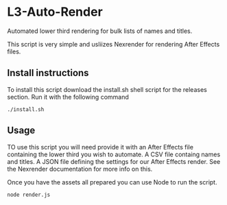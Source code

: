 # L3-Auto-Render
Automated lower third rendering for bulk lists of names and titles.   

This script is very simple and usliizes Nexrender for rendering After Effects files.

## Install instructions
To install this script download the install.sh shell script for the releases section.   Run it with the following command

```
./install.sh 
```

## Usage
TO use this script you will need provide it with an After Effects file containing the lower third you wish to automate.
A CSV file containg names and titles.
A JSON file defining the settings for our After Effects render.  See the Nexrender documentation for more info on this.

Once you have the assets all prepared you can use Node to run the script.

```
node render.js
```
